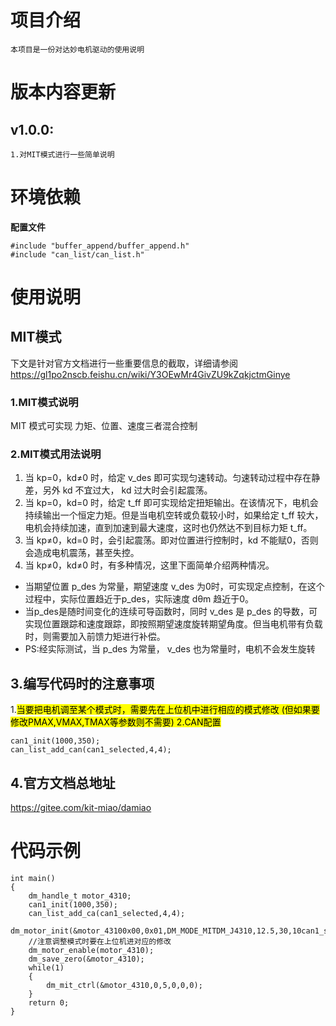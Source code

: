 # 项目介绍
    本项目是一份对达妙电机驱动的使用说明

# 版本内容更新
## v1.0.0: 
    1.对MIT模式进行一些简单说明 

# 环境依赖
**配置文件**
```
#include "buffer_append/buffer_append.h"
#include "can_list/can_list.h"
```
# 使用说明
## MIT模式
下文是针对官方文档进行一些重要信息的截取，详细请参阅
https://gl1po2nscb.feishu.cn/wiki/Y3OEwMr4GivZU9kZqkjctmGinye
### 1.MIT模式说明
MIT 模式可实现 力矩、位置、速度三者混合控制

### 2.MIT模式用法说明
1. 当 kp=0，kd≠0 时，给定 v_des 即可实现匀速转动。匀速转动过程中存在静差，另外 kd 不宜过大， kd 过大时会引起震荡。
2. 当 kp=0，kd=0 时，给定 t_ff 即可实现给定扭矩输出。在该情况下，电机会持续输出一个恒定力矩。但是当电机空转或负载较小时，如果给定 t_ff 较大，电机会持续加速，直到加速到最大速度，这时也仍然达不到目标力矩 t_ff。
3. 当 kp≠0，kd=0 时，会引起震荡。即对位置进行控制时，kd 不能赋0，否则会造成电机震荡，甚至失控。
4. 当 kp≠0，kd≠0 时，有多种情况，这里下面简单介绍两种情况。

- 当期望位置 p_des 为常量，期望速度 v_des 为0时，可实现定点控制，在这个过程中，实际位置趋近于p_des，实际速度 dθm 趋近于0。
- 当p_des是随时间变化的连续可导函数时，同时 v_des 是 p_des 的导数，可实现位置跟踪和速度跟踪，即按照期望速度旋转期望角度。但当电机带有负载时，则需要加入前馈力矩进行补偿。
- PS:经实际测试，当 p_des 为常量， v_des 也为常量时，电机不会发生旋转
## 3.编写代码时的注意事项
1.<mark>当要把电机调至某个模式时，需要先在上位机中进行相应的模式修改
(但如果要修改PMAX,VMAX,TMAX等参数则不需要)
2.CAN配置
```
can1_init(1000,350);
can_list_add_can(can1_selected,4,4);
```
## 4.官方文档总地址
https://gitee.com/kit-miao/damiao
# 代码示例 
```
int main()
{
    dm_handle_t motor_4310;
    can1_init(1000,350);
    can_list_add_ca(can1_selected,4,4);
    dm_motor_init(&motor_43100x00,0x01,DM_MODE_MITDM_J4310,12.5,30,10can1_selected);
    //注意调整模式时要在上位机进对应的修改
    dm_motor_enable(motor_4310);
    dm_save_zero(&motor_4310);
    while(1)
    {
        dm_mit_ctrl(&motor_4310,0,5,0,0,0);
    }  
    return 0;
}
```
